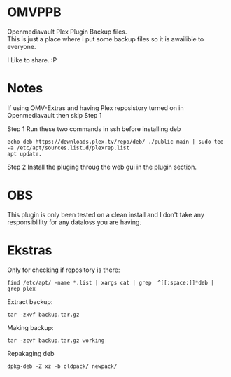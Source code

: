 # OMVPPB
Openmediavault Plex Plugin Backup files. <br>
This is just a place where i put some backup files so it is awailible to everyone.

I Like to share. :P

# Notes

If using OMV-Extras and having Plex reposistory turned on in Openmediavault then skip Step 1 

Step 1
Run these two commands in ssh before installing deb
```
echo deb https://downloads.plex.tv/repo/deb/ ./public main | sudo tee -a /etc/apt/sources.list.d/plexrep.list
apt update.
```

Step 2
Install the pluging throug the web gui in the plugin section.

# OBS
This plugin is only been tested on a clean install and I don't take any responsiblility for any dataloss you are having.

# Ekstras 
Only for checking if repository is there:
```
find /etc/apt/ -name *.list | xargs cat | grep  ^[[:space:]]*deb | grep plex
```

Extract backup:
```
tar -zxvf backup.tar.gz
```

Making backup:
```
tar -zcvf backup.tar.gz working
```

Repakaging deb
```
dpkg-deb -Z xz -b oldpack/ newpack/
```
